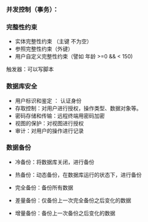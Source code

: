 ### 并发控制（事务）：



### 完整性约束

- 实体完整性约束 （主键 不为空）
- 参照完整性约束（外键）
- 用户自定义完整性约束（譬如 年龄 >=0 && < 150)

触发器：可以写脚本



### 数据库安全

- 用户标识和鉴定 ： 认证身份
- 存取控制：对用户进行授权，操作类型、数据对象等。
- 密码存储和传输：远程终端用密码加密
- 视图的保护：对视图进行授权
- 审计：对用户的操作进行记录

### 数据备份

- 冷备份：将数据库关闭，进行备份
- 热备份：动态备份，在数据库运行的状态下，进行备份



- 完全备份：备份所有数据
- 差量备份：仅备份上一次完全备份之后变化的数据
- 增量备份：备份上一次备份之后变化的数据
